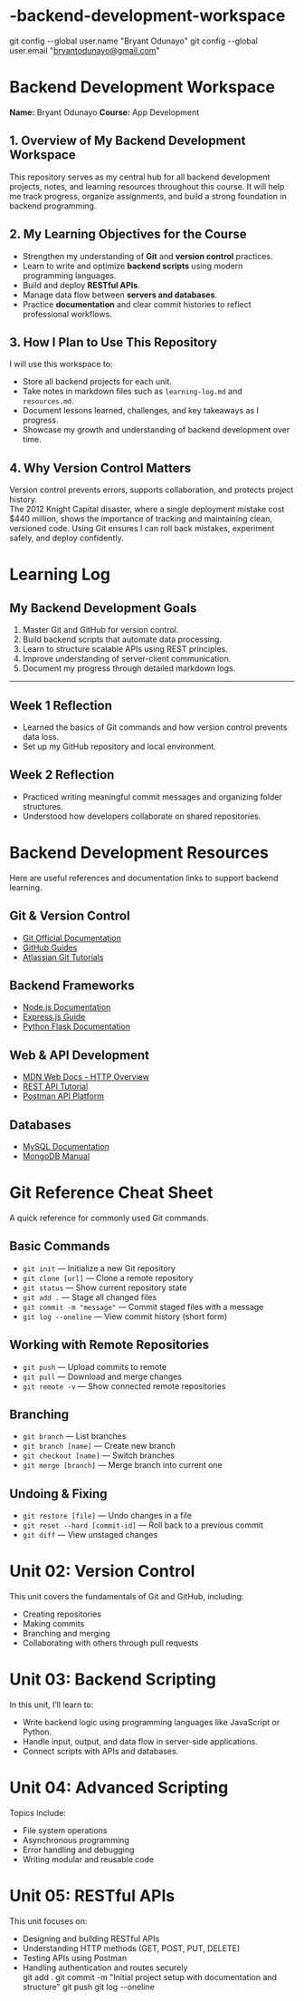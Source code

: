 # -backend-development-workspace
git config --global user.name "Bryant Odunayo"
git config --global user.email "bryantodunayo@gmail.com"
# Backend Development Workspace

**Name:** Bryant Odunayo
**Course:** App Development  




## 1. Overview of My Backend Development Workspace
This repository serves as my central hub for all backend development projects, notes, and learning resources throughout this course. It will help me track progress, organize assignments, and build a strong foundation in backend programming.



## 2. My Learning Objectives for the Course
- Strengthen my understanding of **Git** and **version control** practices.  
- Learn to write and optimize **backend scripts** using modern programming languages.  
- Build and deploy **RESTful APIs**.  
- Manage data flow between **servers and databases**.  
- Practice **documentation** and clear commit histories to reflect professional workflows.



## 3. How I Plan to Use This Repository
I will use this workspace to:
- Store all backend projects for each unit.  
- Take notes in markdown files such as `learning-log.md` and `resources.md`.  
- Document lessons learned, challenges, and key takeaways as I progress.  
- Showcase my growth and understanding of backend development over time.



## 4. Why Version Control Matters
Version control prevents errors, supports collaboration, and protects project history.  
The 2012 Knight Capital disaster, where a single deployment mistake cost $440 million, shows the importance of tracking and maintaining clean, versioned code. Using Git ensures I can roll back mistakes, experiment safely, and deploy confidently.

# Learning Log

## My Backend Development Goals
1. Master Git and GitHub for version control.  
2. Build backend scripts that automate data processing.  
3. Learn to structure scalable APIs using REST principles.  
4. Improve understanding of server-client communication.  
5. Document my progress through detailed markdown logs.  

---

## Week 1 Reflection
- Learned the basics of Git commands and how version control prevents data loss.  
- Set up my GitHub repository and local environment.  

## Week 2 Reflection
- Practiced writing meaningful commit messages and organizing folder structures.  
- Understood how developers collaborate on shared repositories.

# Backend Development Resources

Here are useful references and documentation links to support backend learning.

## Git & Version Control
- [Git Official Documentation](https://git-scm.com/doc)
- [GitHub Guides](https://guides.github.com/)
- [Atlassian Git Tutorials](https://www.atlassian.com/git/tutorials)

## Backend Frameworks
- [Node.js Documentation](https://nodejs.org/en/docs)
- [Express.js Guide](https://expressjs.com/)
- [Python Flask Documentation](https://flask.palletsprojects.com/)

## Web & API Development
- [MDN Web Docs - HTTP Overview](https://developer.mozilla.org/en-US/docs/Web/HTTP)
- [REST API Tutorial](https://restfulapi.net/)
- [Postman API Platform](https://www.postman.com/)

## Databases
- [MySQL Documentation](https://dev.mysql.com/doc/)
- [MongoDB Manual](https://www.mongodb.com/docs/)
# Git Reference Cheat Sheet

A quick reference for commonly used Git commands.

## Basic Commands
- `git init` — Initialize a new Git repository  
- `git clone [url]` — Clone a remote repository  
- `git status` — Show current repository state  
- `git add .` — Stage all changed files  
- `git commit -m "message"` — Commit staged files with a message  
- `git log --oneline` — View commit history (short form)

## Working with Remote Repositories
- `git push` — Upload commits to remote  
- `git pull` — Download and merge changes  
- `git remote -v` — Show connected remote repositories

## Branching
- `git branch` — List branches  
- `git branch [name]` — Create new branch  
- `git checkout [name]` — Switch branches  
- `git merge [branch]` — Merge branch into current one  

## Undoing & Fixing
- `git restore [file]` — Undo changes in a file  
- `git reset --hard [commit-id]` — Roll back to a previous commit  
- `git diff` — View unstaged changes
# Unit 02: Version Control

This unit covers the fundamentals of Git and GitHub, including:
- Creating repositories  
- Making commits  
- Branching and merging  
- Collaborating with others through pull requests  
# Unit 03: Backend Scripting

In this unit, I’ll learn to:
- Write backend logic using programming languages like JavaScript or Python.  
- Handle input, output, and data flow in server-side applications.  
- Connect scripts with APIs and databases.  
# Unit 04: Advanced Scripting

Topics include:
- File system operations  
- Asynchronous programming  
- Error handling and debugging  
- Writing modular and reusable code  
# Unit 05: RESTful APIs

This unit focuses on:
- Designing and building RESTful APIs  
- Understanding HTTP methods (GET, POST, PUT, DELETE)  
- Testing APIs using Postman  
- Handling authentication and routes securely  
git add .
git commit -m "Initial project setup with documentation and structure"
git push
git log --oneline

